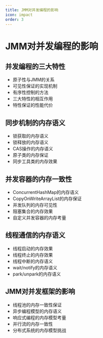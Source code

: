```yaml
---
title: JMM对并发编程的影响
icon: impact
order: 3
---
```


# JMM对并发编程的影响

## 并发编程的三大特性

- 原子性与JMM的关系
- 可见性保证的实现机制
- 有序性控制的方法
- 三大特性的相互作用
- 特性保证的性能代价

## 同步机制的内存语义

- 锁获取的内存语义
- 锁释放的内存语义
- CAS操作的内存语义
- 原子类的内存保证
- 同步工具类的内存效果

## 并发容器的内存一致性

- ConcurrentHashMap的内存语义
- CopyOnWriteArrayList的内存保证
- 并发队列的内存可见性
- 阻塞集合的内存效果
- 自定义并发容器的内存考量

## 线程通信的内存语义

- 线程启动的内存效果
- 线程终止的内存效果
- 线程中断的内存语义
- wait/notify的内存语义
- park/unpark的内存语义

## JMM对并发框架的影响

- 线程池的内存一致性保证
- 异步编程模型的内存语义
- 响应式编程的内存模型考量
- 并行流的内存一致性
- 分布式系统的内存模型挑战
